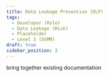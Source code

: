```yaml
---
title: Data Leakage Prevention (DLP)
tags: 
  - Developer (Role)
  - Data Leakage (Risk)
  - Placeholder
  - Level 3 (OSMM)
draft: true
sidebar_position: 3
---
```


bring together existing documentation


